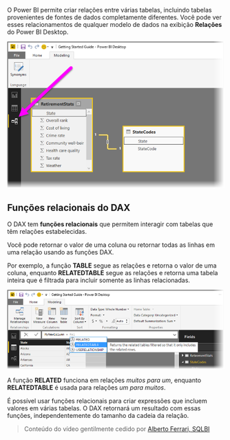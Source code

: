 O Power BI permite criar relações entre várias tabelas, incluindo tabelas provenientes de fontes de dados completamente diferentes. Você pode ver esses relacionamentos de qualquer modelo de dados na exibição **Relações** do Power BI Desktop.

![](media/7-5-table-relationships-and-dax/dax-relationships_1.png)

## <a name="dax-relational-functions"></a>Funções relacionais do DAX
O DAX tem **funções relacionais** que permitem interagir com tabelas que têm relações estabelecidas.

Você pode retornar o valor de uma coluna ou retornar todas as linhas em uma relação usando as funções DAX.

Por exemplo, a função **TABLE** segue as relações e retorna o valor de uma coluna, enquanto **RELATEDTABLE** segue as relações e retorna uma tabela inteira que é filtrada para incluir somente as linhas relacionadas.

![](media/7-5-table-relationships-and-dax/dax-relationships_2.png)

A função **RELATED** funciona em relações *muitos para um*, enquanto **RELATEDTABLE** é usada para relações *um para muitos*.

É possível usar funções relacionais para criar expressões que incluem valores em várias tabelas. O DAX retornará um resultado com essas funções, independentemente do tamanho da cadeia da relação.

> Conteúdo do vídeo gentilmente cedido por [Alberto Ferrari, SQLBI](http://www.sqlbi.com/learning-dax/?utm_source=powerbi&utm_medium=marketing&utm_campaign=after-summit)
> 
> 

